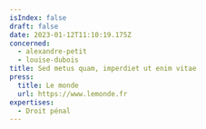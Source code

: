 ```yaml
---
isIndex: false
draft: false
date: 2023-01-12T11:10:19.175Z
concerned:
  - alexandre-petit
  - louise-dubois
title: Sed metus quam, imperdiet ut enim vitae
press:
  title: Le monde
  url: https://www.lemonde.fr
expertises:
  - Droit pénal
---
```

